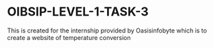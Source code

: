 # OIBSIP-LEVEL-1-TASK-3
This is created for the internship provided by Oasisinfobyte which is to create a website of temperature conversion
